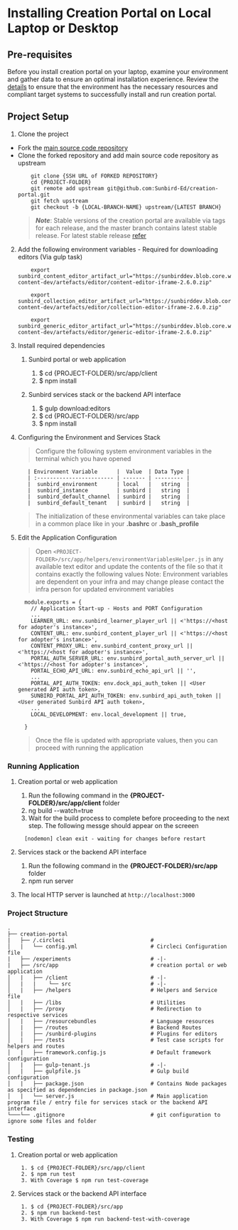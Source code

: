 # Installing Creation Portal on Local Laptop or Desktop

## Pre-requisites

Before you install creation portal on your laptop, examine your environment and gather data to ensure an optimal installation experience. Review the [details](https://sunbird.gitbook.io/sunbird-cokreat-1/v/release-7.0.0-draft-1/use/developer-guide/reference-cokreat-web-app/reference-cokreat-web-app/installation-guide/ubuntu-or-mac-installation) to ensure that the environment has the necessary resources and compliant target systems to successfully install and run creation portal.

## Project Setup

1. Clone the project

  - Fork the [main source code repository](https://github.com/Sunbird-Ed/creation-portal)
  - Clone the forked repository and add main source code repository as upstream
    ```console
        git clone {SSH URL of FORKED REPOSITORY}
        cd {PROJECT-FOLDER}
        git remote add upstream git@github.com:Sunbird-Ed/creation-portal.git
        git fetch upstream
        git checkout -b {LOCAL-BRANCH-NAME} upstream/{LATEST BRANCH}
    ```
    > ***Note***: Stable versions of the creation portal are available via tags for each release, and the master branch contains latest stable release. For latest stable release [refer](https://github.com/Sunbird-Ed/creation-portal/branches)


2. Add the following environment variables - Required for downloading editors (Via gulp task)
    ```console
        export sunbird_content_editor_artifact_url="https://sunbirddev.blob.core.windows.net/sunbird-content-dev/artefacts/editor/content-editor-iframe-2.6.0.zip"

        export sunbird_collection_editor_artifact_url="https://sunbirddev.blob.core.windows.net/sunbird-content-dev/artefacts/editor/collection-editor-iframe-2.6.0.zip"

        export sunbird_generic_editor_artifact_url="https://sunbirddev.blob.core.windows.net/sunbird-content-dev/artefacts/editor/generic-editor-iframe-2.6.0.zip"
    ```

3. Install required dependencies

    1. Sunbird portal or web application

        1. $ cd {PROJECT-FOLDER}/src/app/client
        2. $ npm install

    2. Sunbird services stack or the backend API interface

        1. $ gulp download:editors
        2. $ cd {PROJECT-FOLDER}/src/app
        3. $ npm install

4. Configuring the Environment and Services Stack

    > Configure the following system environment variables in the terminal which you have opened

          | Environment Variable      |  Value  | Data Type |
          | :------------------------ | ------- | --------- |
          |  sunbird_environment      | local   |   string  |
          |  sunbird_instance         | sunbird |   string  |
          |  sunbird_default_channel  | sunbird |   string  |
          |  sunbird_default_tenant   | sunbird |   string  |

    > The initialization of these environmental variables can take place in a common place like in your **.bashrc** or **.bash_profile**

5. Edit the Application Configuration

    > Open `<PROJECT-FOLDER>/src/app/helpers/environmentVariablesHelper.js` in any available text editor and update the contents of the file so that it contains exactly the following values
    > Note: Environment variables are dependent on your infra and may change please contact the infra person for updated environment variables

    ```console
      module.exports = {
        // Application Start-up - Hosts and PORT Configuration
        ...
        LEARNER_URL: env.sunbird_learner_player_url || <'https://<host for adopter's instance>',
        CONTENT_URL: env.sunbird_content_player_url || <'https://<host for adopter's instance>',
        CONTENT_PROXY_URL: env.sunbird_content_proxy_url || <'https://<host for adopter's instance>',
        PORTAL_AUTH_SERVER_URL: env.sunbird_portal_auth_server_url || <'https://<host for adopter's instance>',
        PORTAL_ECHO_API_URL: env.sunbird_echo_api_url || '',
        ...
        PORTAL_API_AUTH_TOKEN: env.dock_api_auth_token || <User generated API auth token>,
        SUNBIRD_PORTAL_API_AUTH_TOKEN: env.sunbird_api_auth_token || <User generated Sunbird API auth token>,
        ...
        LOCAL_DEVELOPMENT: env.local_development || true,

      }
      ```
    > Once the file is updated with appropriate values, then you can proceed with running the application


### Running Application

1. Creation portal or web application

    1. Run the following command in the **{PROJECT-FOLDER}/src/app/client** folder
    2. ng build --watch=true
    3. Wait for the build process to complete before proceeding to the next step. The following messge should appear on the screeen
      ```console
        [nodemon] clean exit - waiting for changes before restart
      ```

2. Services stack or the backend API interface

    1. Run the following command in the **{PROJECT-FOLDER}/src/app** folder
    2. npm run server

3. The local HTTP server is launched at `http://localhost:3000`

### Project Structure
    .
    ├── creation-portal
    |   ├── /.circleci                           #
    │   |   └── config.yml                       # Circleci Configuration file
    |   ├── /experiments                         # -|-
    |   ├── /src/app                             # creation portal or web application
    │   |   ├── /client                          # -|-
    │   |   |    └── src                         # -|-
    │   |   ├── /helpers                         # Helpers and Service file
    │   |   ├── /libs                            # Utilities
    │   |   ├── /proxy                           # Redirection to respective services
    │   |   ├── /resourcebundles                 # Language resources
    │   |   ├── /routes                          # Backend Routes
    │   |   ├── /sunbird-plugins                 # Plugins for editors
    │   |   ├── /tests                           # Test case scripts for helpers and routes
    │   |   ├── framework.config.js              # Default framework configuration
    │   |   ├── gulp-tenant.js                   # -|-
    │   |   ├── gulpfile.js                      # Gulp build configuration
    │   |   ├── package.json                     # Contains Node packages as specified as dependencies in package.json
    │   |   └── server.js                        # Main application program file / entry file for services stack or the backend API interface
    └───└── .gitignore                           # git configuration to ignore some files and folder

### Testing

1. Creation portal or web application

        1. $ cd {PROJECT-FOLDER}/src/app/client
        2. $ npm run test
        3. With Coverage $ npm run test-coverage

2. Services stack or the backend API interface

        1. $ cd {PROJECT-FOLDER}/src/app
        2. $ npm run backend-test
        3. With Coverage $ npm run backend-test-with-coverage
